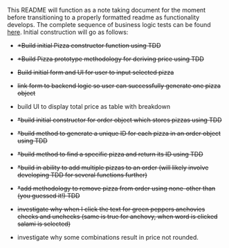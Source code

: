 This README will function as a note taking document for the moment before transitioning to a properly formatted readme as functionality develops.
The complete sequence of business logic tests can be found [here](/tests.md).
Initial construction will go as follows:

* ~~*Build initial Pizza constructor function using TDD~~

* ~~*Build Pizza prototype methodology for deriving price using TDD~~

* ~~Build initial form and UI for user to input selected pizza~~

* ~~link form to backend logic so user can successfully generate one pizza object~~

* build UI to display total price as table with breakdown

* ~~*build initial constructor for order object which stores pizzas using TDD~~

* ~~*build method to generate a unique ID for each pizza in an order object using TDD~~

* ~~*build method to find a specific pizza and return its ID using TDD~~

* ~~*build in ability to add multiple pizzas to an order (will likely involve developing TDD for several functions further)~~

* ~~*add methodology to remove pizza from order using none-other than (you guessed it!) TDD~~

* ~~investigate why when I click the text for green peppers anchovies checks and unchecks (same is true for anchovy, when word is clicked salami is selected)~~

* investigate why some combinations result in price not rounded.

